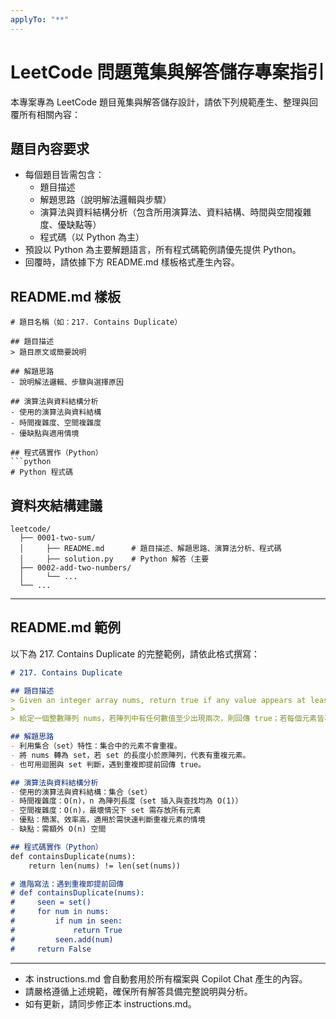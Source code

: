 ```yaml
---
applyTo: "**"
---
```

# LeetCode 問題蒐集與解答儲存專案指引

本專案專為 LeetCode 題目蒐集與解答儲存設計，請依下列規範產生、整理與回覆所有相關內容：

## 題目內容要求
- 每個題目皆需包含：
  - 題目描述
  - 解題思路（說明解法邏輯與步驟）
  - 演算法與資料結構分析（包含所用演算法、資料結構、時間與空間複雜度、優缺點等）
  - 程式碼（以 Python 為主）
- 預設以 Python 為主要解題語言，所有程式碼範例請優先提供 Python。
- 回覆時，請依據下方 README.md 樣板格式產生內容。

## README.md 樣板

```
# 題目名稱（如：217. Contains Duplicate）

## 題目描述
> 題目原文或簡要說明

## 解題思路
- 說明解法邏輯、步驟與選擇原因

## 演算法與資料結構分析
- 使用的演算法與資料結構
- 時間複雜度、空間複雜度
- 優缺點與適用情境

## 程式碼實作（Python）
```python
# Python 程式碼
```

## 資料夾結構建議

```
leetcode/
  ├── 0001-two-sum/
  │     ├── README.md      # 題目描述、解題思路、演算法分析、程式碼
  │     ├── solution.py    # Python 解答（主要
  ├── 0002-add-two-numbers/
  │     └── ...
  └── ...
```

---

## README.md 範例

以下為 217. Contains Duplicate 的完整範例，請依此格式撰寫：

````markdown
# 217. Contains Duplicate

## 題目描述
> Given an integer array nums, return true if any value appears at least twice in the array, and return false if every element is distinct.
> 
> 給定一個整數陣列 nums，若陣列中有任何數值至少出現兩次，則回傳 true；若每個元素皆不相同，則回傳 false。

## 解題思路
- 利用集合（set）特性：集合中的元素不會重複。
- 將 nums 轉為 set，若 set 的長度小於原陣列，代表有重複元素。
- 也可用迴圈與 set 判斷，遇到重複即提前回傳 true。

## 演算法與資料結構分析
- 使用的演算法與資料結構：集合（set）
- 時間複雜度：O(n)，n 為陣列長度（set 插入與查找均為 O(1)）
- 空間複雜度：O(n)，最壞情況下 set 需存放所有元素
- 優點：簡潔、效率高，適用於需快速判斷重複元素的情境
- 缺點：需額外 O(n) 空間

## 程式碼實作（Python）
def containsDuplicate(nums):
    return len(nums) != len(set(nums))

# 進階寫法：遇到重複即提前回傳
# def containsDuplicate(nums):
#     seen = set()
#     for num in nums:
#         if num in seen:
#             return True
#         seen.add(num)
#     return False
````

---

- 本 instructions.md 會自動套用於所有檔案與 Copilot Chat 產生的內容。
- 請嚴格遵循上述規範，確保所有解答具備完整說明與分析。
- 如有更新，請同步修正本 instructions.md。
